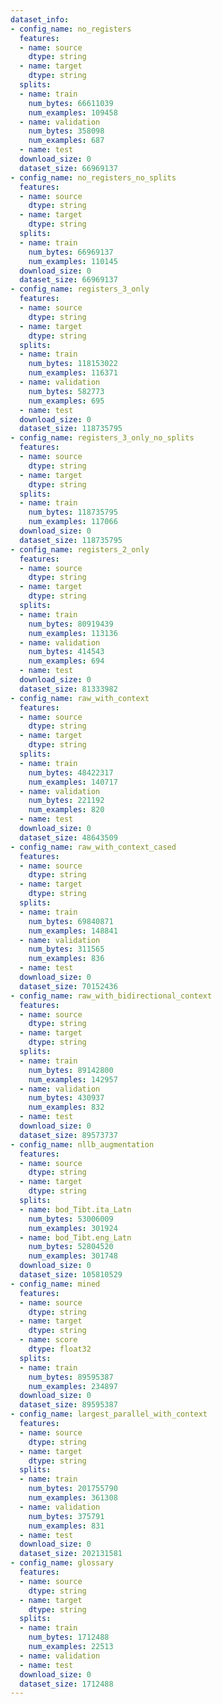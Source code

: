 ```yaml
---
dataset_info:
- config_name: no_registers
  features:
  - name: source
    dtype: string
  - name: target
    dtype: string
  splits:
  - name: train
    num_bytes: 66611039
    num_examples: 109458
  - name: validation
    num_bytes: 358098
    num_examples: 687
  - name: test
  download_size: 0
  dataset_size: 66969137
- config_name: no_registers_no_splits
  features:
  - name: source
    dtype: string
  - name: target
    dtype: string
  splits:
  - name: train
    num_bytes: 66969137
    num_examples: 110145
  download_size: 0
  dataset_size: 66969137
- config_name: registers_3_only
  features:
  - name: source
    dtype: string
  - name: target
    dtype: string
  splits:
  - name: train
    num_bytes: 118153022
    num_examples: 116371
  - name: validation
    num_bytes: 582773
    num_examples: 695
  - name: test
  download_size: 0
  dataset_size: 118735795
- config_name: registers_3_only_no_splits
  features:
  - name: source
    dtype: string
  - name: target
    dtype: string
  splits:
  - name: train
    num_bytes: 118735795
    num_examples: 117066
  download_size: 0
  dataset_size: 118735795
- config_name: registers_2_only
  features:
  - name: source
    dtype: string
  - name: target
    dtype: string
  splits:
  - name: train
    num_bytes: 80919439
    num_examples: 113136
  - name: validation
    num_bytes: 414543
    num_examples: 694
  - name: test
  download_size: 0
  dataset_size: 81333982
- config_name: raw_with_context
  features:
  - name: source
    dtype: string
  - name: target
    dtype: string
  splits:
  - name: train
    num_bytes: 48422317
    num_examples: 140717
  - name: validation
    num_bytes: 221192
    num_examples: 820
  - name: test
  download_size: 0
  dataset_size: 48643509
- config_name: raw_with_context_cased
  features:
  - name: source
    dtype: string
  - name: target
    dtype: string
  splits:
  - name: train
    num_bytes: 69840871
    num_examples: 148841
  - name: validation
    num_bytes: 311565
    num_examples: 836
  - name: test
  download_size: 0
  dataset_size: 70152436
- config_name: raw_with_bidirectional_context
  features:
  - name: source
    dtype: string
  - name: target
    dtype: string
  splits:
  - name: train
    num_bytes: 89142800
    num_examples: 142957
  - name: validation
    num_bytes: 430937
    num_examples: 832
  - name: test
  download_size: 0
  dataset_size: 89573737
- config_name: nllb_augmentation
  features:
  - name: source
    dtype: string
  - name: target
    dtype: string
  splits:
  - name: bod_Tibt.ita_Latn
    num_bytes: 53006009
    num_examples: 301924
  - name: bod_Tibt.eng_Latn
    num_bytes: 52804520
    num_examples: 301748
  download_size: 0
  dataset_size: 105810529
- config_name: mined
  features:
  - name: source
    dtype: string
  - name: target
    dtype: string
  - name: score
    dtype: float32
  splits:
  - name: train
    num_bytes: 89595387
    num_examples: 234897
  download_size: 0
  dataset_size: 89595387
- config_name: largest_parallel_with_context
  features:
  - name: source
    dtype: string
  - name: target
    dtype: string
  splits:
  - name: train
    num_bytes: 201755790
    num_examples: 361308
  - name: validation
    num_bytes: 375791
    num_examples: 831
  - name: test
  download_size: 0
  dataset_size: 202131581
- config_name: glossary
  features:
  - name: source
    dtype: string
  - name: target
    dtype: string
  splits:
  - name: train
    num_bytes: 1712488
    num_examples: 22513
  - name: validation
  - name: test
  download_size: 0
  dataset_size: 1712488
---
```

